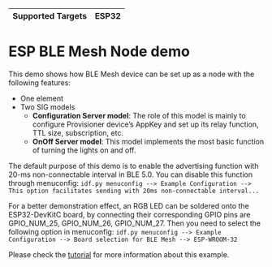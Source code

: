 | Supported Targets | ESP32 |
| ----------------- | ----- |

ESP BLE Mesh Node demo
==========================

This demo shows how BLE Mesh device can be set up as a node with the following features:

- One element
- Two SIG models
	- **Configuration Server model**: The role of this model is mainly to configure Provisioner device’s AppKey and set up its relay function, TTL size, subscription, etc.
   - **OnOff Server model**: This model implements the most basic function of turning the lights on and off.

The default purpose of this demo is to enable the advertising function with 20-ms non-connectable interval in BLE 5.0. You can disable this function through menuconfig: `idf.py menuconfig --> Example Configuration --> This option facilitates sending with 20ms non-connectable interval...`

For a better demonstration effect, an RGB LED can be soldered onto the ESP32-DevKitC board, by connecting their corresponding GPIO pins are GPIO\_NUM\_25, GPIO\_NUM\_26, GPIO\_NUM\_27. Then you need to select the following option in menuconfig:
   `idf.py menuconfig --> Example Configuration --> Board selection for BLE Mesh --> ESP-WROOM-32`

Please check the [tutorial](tutorial/Ble_Mesh_Node_Example_Walkthrough.md) for more information about this example.
